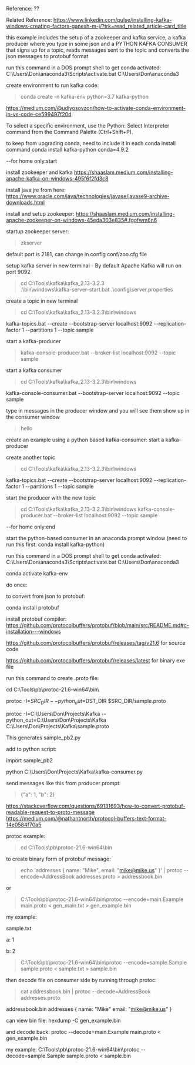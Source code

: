 Reference: ??

Related Reference:
https://www.linkedin.com/pulse/installing-kafka-windows-creating-factors-ganesh-m-j/?trk=read_related_article-card_title

this example includes the setup of a zookeeper and kafka service, a kafka
producer where you type in some json and a PYTHON KAFKA CONSUMER that signs up
for a topic, reads messages sent to the topic and converts the json messages to
protobuf format

run this command in a DOS prompt shell to get conda activated:
C:\Users\Don\anaconda3\Scripts\activate.bat C:\Users\Don\anaconda3

create environment to run kafka code:

> conda create -n kafka-env python=3.7 kafka-python

https://medium.com/@udiyosovzon/how-to-activate-conda-environment-in-vs-code-ce599497f20d

To select a specific environment, use the Python: Select Interpreter command
from the Command Palette (Ctrl+Shift+P).

to keep from upgrading conda, need to include it in each conda install command
conda install kafka-python conda=4.9.2

--for home only:start

install zookeeper and kafka
https://shaaslam.medium.com/installing-apache-kafka-on-windows-495f6f2fd3c8

install java jre from here:
https://www.oracle.com/java/technologies/javase/javase9-archive-downloads.html

install and setup zookeeper:
https://shaaslam.medium.com/installing-apache-zookeeper-on-windows-45eda303e835#.fgofwm6n6

startup zookeeper server:

> zkserver

default port is 2181, can change in config conf/zoo.cfg file

setup kafka server in new terminal - By default Apache Kafka will run on port
9092

> cd C:\Tools\kafka\kafka_2.13-3.2.3\
> .\bin\windows\kafka-server-start.bat .\config\server.properties

create a topic in new terminal

> cd C:\Tools\kafka\kafka_2.13-3.2.3\bin\windows

kafka-topics.bat --create --bootstrap-server localhost:9092 --replication-factor
1 --partitions 1 --topic sample

start a kafka-producer

> kafka-console-producer.bat --broker-list localhost:9092 --topic sample

start a kafka consumer

> cd C:\Tools\kafka\kafka_2.13-3.2.3\bin\windows

kafka-console-consumer.bat --bootstrap-server localhost:9092 --topic sample

type in messages in the producer window and you will see them show up in the
consumer window

> hello

create an example using a python based kafka-consumer: start a kafka-producer

create another topic

> cd C:\Tools\kafka\kafka_2.13-3.2.3\bin\windows

kafka-topics.bat --create --bootstrap-server localhost:9092 --replication-factor
1 --partitions 1 --topic sample

start the producer with the new topic

> cd C:\Tools\kafka\kafka_2.13-3.2.3\bin\windows kafka-console-producer.bat
> --broker-list localhost:9092 --topic sample

--for home only:end

start the python-based consumer in an anaconda prompt window (need to run this
first: conda install kafka-python)

run this command in a DOS prompt shell to get conda activated:
C:\Users\Don\anaconda3\Scripts\activate.bat C:\Users\Don\anaconda3

conda activate kafka-env

do once:

to convert from json to protobuf:

conda install protobuf

install protobuf compiler:
https://github.com/protocolbuffers/protobuf/blob/main/src/README.md#c-installation---windows

https://github.com/protocolbuffers/protobuf/releases/tag/v21.6 for source code

https://github.com/protocolbuffers/protobuf/releases/latest for binary exe file

run this command to create .proto file:

cd C:\Tools\pb\protoc-21.6-win64\bin\

protoc -I=$SRC_DIR --python_out=$DST_DIR $SRC_DIR/sample.proto

protoc -I=C:\Users\Don\Projects\Kafka --python_out=C:\Users\Don\Projects\Kafka
C:\Users\Don\Projects\Kafka\sample.proto

This generates sample_pb2.py

add to python script:

import sample_pb2

python C:\Users\Don\Projects\Kafka\kafka-consumer.py

send messages like this from producer prompt:

> {"a": 1, "b": 2}

https://stackoverflow.com/questions/69131693/how-to-convert-protobuf-readable-request-to-proto-message
https://medium.com/@nathantnorth/protocol-buffers-text-format-14e0584f70a5

protoc example:

> cd C:\Tools\pb\protoc-21.6-win64\bin

to create binary form of protobuf message:

> echo 'addresses { name: "Mike", email: "mike@mike.us" }' | protoc
> --encode=AddressBook addresses.proto > addressbook.bin

or

> C:\Tools\pb\protoc-21.6-win64\bin\protoc --encode=main.Example main.proto <
> gen_main.txt > gen_example.bin

my example:

sample.txt

a: 1

b: 2

> C:\Tools\pb\protoc-21.6-win64\bin\protoc --encode=sample.Sample sample.proto <
> sample.txt > sample.bin

then decode file on consumer side by running through protoc:

> cat addressbook.bin | protoc --decode=AddressBook addresses.proto

addressbook.bin addresses { name: "Mike" email: "mike@mike.us" }

can view bin file: hexdump -C gen_example.bin

and decode back: protoc --decode=main.Example main.proto < gen_example.bin

my example: C:\Tools\pb\protoc-21.6-win64\bin\protoc --decode=sample.Sample
sample.proto < sample.bin
